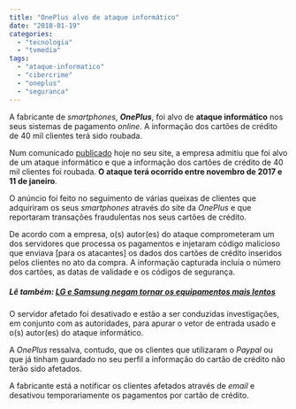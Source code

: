 ```yaml
---
title: "OnePlus alvo de ataque informático"
date: "2018-01-19"
categories: 
  - "tecnologia"
  - "tvmedia"
tags: 
  - "ataque-informatico"
  - "cibercrime"
  - "oneplus"
  - "seguranca"
---
```


A fabricante de _smartphones_, _**OnePlus**_, foi alvo de **ataque informático** nos seus sistemas de pagamento _online_. A informação dos cartões de crédito de 40 mil clientes terá sido roubada.

Num comunicado [publicado](https://forums.oneplus.net/threads/jan-19-update-an-update-on-credit-card-security.752415/) hoje no seu site, a empresa admitiu que foi alvo de um ataque informático e que a informação dos cartões de crédito de 40 mil clientes foi roubada. **O ataque terá ocorrido entre novembro de 2017 e 11 de janeiro**.

O anúncio foi feito no seguimento de várias queixas de clientes que adquiriram os seus _smartphones_ através do site da _OnePlus_ e que reportaram transações fraudulentas nos seus cartões de crédito.

De acordo com a empresa, o(s) autor(es) do ataque comprometeram um dos servidores que processa os pagamentos e injetaram código malicioso que enviava \[para os atacantes\] os dados dos cartões de crédito inseridos pelos clientes no ato da compra. A informação capturada incluía o número dos cartões, as datas de validade e os códigos de segurança.

##### Lê também: [LG e Samsung negam tornar os equipamentos mais lentos](https://espalhafactos.com/2017/12/30/lg-samsung-nao-reduzem-performance-dos-smartphones-poupar-bateria/)

O servidor afetado foi desativado e estão a ser conduzidas investigações, em conjunto com as autoridades, para apurar o vetor de entrada usado e o(s) autor(es) do ataque informático.

A _OnePlus_ ressalva, contudo, que os clientes que utilizaram o _Paypal_ ou que já tinham guardado no seu perfil a informação do cartão de crédito não terão sido afetados.

A fabricante está a notificar os clientes afetados através de _email_ e desativou temporariamente os pagamentos por cartão de crédito.

